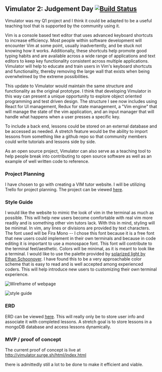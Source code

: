 ## Vimulator 2: Judgement Day [![Build Status](https://travis-ci.com/pm0u/vimulator.svg?branch=master)](https://travis-ci.com/pm0u/vimulator)
Vimulator was my Q1 project and I think it could be adapted to be a useful teaching tool that is supported by the community using it.

Vim is a console based text editor that uses advanced keyboard shortcuts to increase efficiency. Most people within software development will encounter Vim at some point, usually inadvertently, and be stuck not knowing how it works. Additionally, these shortcuts help promote good typing habits and are available across a wide range of applications and text editors to keep key functionality consistent across multiple applications. Vimulator will help to educate and train users in Vim's keyboard shortcuts and functionality, thereby removing the large wall that exists when being overwhelmed by the extreme possibilities.

This update to Vimulator would maintain the same structure and functionality as the original prototype. I think that developing Vimulator in this way can present a unique opportunity to explore object oriented programming and test driven design. The structure I see now includes using React for UI management, Redux for state management, a "Vim engine" that will manage the state of the vim application, and an input manager that will handle what happens when a user presses a specific key.

To include a back end, lessons could be stored on an external database and be accessed as needed. A stretch feature would be the ability to import lessons from something like a github repo so that community members could write tutorials and lessons side by side.

As an open source project, Vimulator can also serve as a teaching tool to help people break into contributing to open source software as well as an example of well written code to reference.

### Project Planning

I have chosen to go with creating a VIM tutor website. I will be utilizing Trello for project planning. The project can be viewed [here](https://trello.com/b/fip80Dmf/q1-proj-vimdicator).

### Style Guide

I would like the website to mimic the look of vim in the terminal as much as possible. This will help new users become comfortable with real vim more readily and is something other vim tutors lack. With this in mind, styling will be minimal. In vim, any lines or divisions are provided by text characters. The font used will be Fira Mono -- I chose this font because it is a free font that new users could implement in their own terminals and because in code editing it is important to use a monospace font. This font will contribute to the terminal feel/aesthetic. Colors will be minimal, as it is meant to look like a terminal. I would like to use the palette provided by [solarized light by Ethan Schoonover](https://ethanschoonover.com/solarized/). I have found this to be a very approachable color scheme that is easy to read and is well accepted among experienced coders. This will help introduce new users to customizing their own terminal experience.

![Wireframe of webpage](https://image.ibb.co/jRO8L0/vim-wireframe.png)

![style guide](https://vectr.com/tmp/b75ezVFRh/c49lkfH0h.png?width=640&height=640&select=c49lkfH0hpage0)

### ERD

ERD can be viewed [here](https://www.lucidchart.com/invitations/accept/5db5c8dd-013c-4f0d-9e34-84e3d3ca4ff5). This will really only be to store user info and associate it with completed lessons. A stretch goal is to store lessons in a mongoDB database and access lessons dynamically.

### MVP / proof of concept

The current proof of concept is live at http://vimulator.surge.sh/html/index.html

there is admittedly still a lot to be done to make it efficient and viable.
